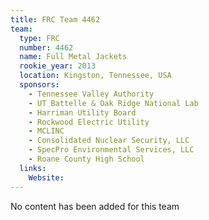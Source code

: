 ```yaml
---
title: FRC Team 4462
team:
  type: FRC
  number: 4462
  name: Full Metal Jackets
  rookie_year: 2013
  location: Kingston, Tennessee, USA
  sponsors:
    - Tennessee Valley Authority
    - UT Battelle & Oak Ridge National Lab
    - Harriman Utility Board
    - Rockwood Electric Utility
    - MCLINC
    - Consolidated Nuclear Security, LLC
    - SpecPro Environmental Services, LLC
    - Roane County High School
  links:
    Website: 
---
```

No content has been added for this team